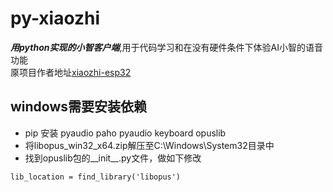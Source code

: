 # py-xiaozhi
***用python实现的小智客户端***,用于代码学习和在没有硬件条件下体验AI小智的语音功能</br>
厡项目作者地址[xiaozhi-esp32](https://github.com/78/xiaozhi-esp32)

## windows需要安装依赖
* pip 安装 pyaudio paho pyaudio keyboard opuslib
* 将libopus_win32_x64.zip解压至C:\Windows\System32目录中
* 找到opuslib包的__init__.py文件，做如下修改
```sh\
lib_location = find_library('libopus')
```